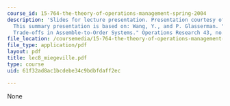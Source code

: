 ```yaml
---
course_id: 15-764-the-theory-of-operations-management-spring-2004
description: 'Slides for lecture presentation. Presentation courtesy of Nicolas Miegeville.
  This summary presentation is based on: Wang, Y., and P. Glasserman. "Lead-time Inventory
  Trade-offs in Assemble-to-Order Systems." Operations Research 43, no. 6 (1998).'
file_location: /coursemedia/15-764-the-theory-of-operations-management-spring-2004/61f32ad8ac1bcdebe34c9bdbfdaff2ec_lec8_miegeville.pdf
file_type: application/pdf
layout: pdf
title: lec8_miegeville.pdf
type: course
uid: 61f32ad8ac1bcdebe34c9bdbfdaff2ec

---
```

None